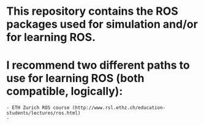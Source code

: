 # This repository contains the ROS packages used for simulation and/or for learning ROS.

# I recommend two different paths to use for learning ROS (both compatible, logically):

    - ETH Zurich ROS course (http://www.rsl.ethz.ch/education-students/lectures/ros.html)
    - 

